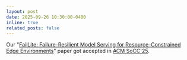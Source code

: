 ```yaml
---
layout: post
date: 2025-09-26 10:30:00-0400
inline: true
related_posts: false
---
```


Our "[FailLite: Failure-Resilient Model Serving for Resource-Constrained Edge Environments](https://arxiv.org/pdf/2504.15856)" paper got accepted in [ACM SoCC'25](https://acmsocc.org/2025/).